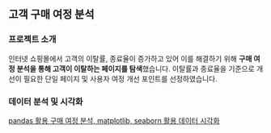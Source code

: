 ## 고객 구매 여정 분석

### 프로젝트 소개
인터넷 쇼핑몰에서 고객의 이탈률, 종료율이 증가하고 있어 이를 해결하기 위해 **구매 여정 분석을 통해 고객이 이탈하는 페이지를 탐색**했습니다.
이탈률과 종료율을 기준으로 개선이 필요한 단일 페이지 및 사용자 여정 개선 포인트를 선정하였습니다.

### 데이터 분석 및 시각화
[pandas 활용 구매 여정 분석, matplotlib, seaborn 활용 데이터 시각화](https://github.com/hyewon0403/customer-journey/blob/master/customer_journey.ipynb)
